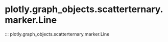 # plotly.graph_objects.scatterternary.marker.Line

::: plotly.graph_objects.scatterternary.marker.Line

